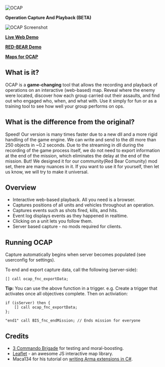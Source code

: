 ![OCAP](https://i.imgur.com/4Z16B8J.png)

**Operation Capture And Playback (BETA)**

![OCAP Screenshot](https://i.imgur.com/67L12wKl.jpg)

**[Live Web Demo](http://www.3commandobrigade.com:8080/ocap-demo/)**

**[RED-BEAR Demo](http://ocap.red-bear.ru/)**

**[Maps for OCAP](https://drive.google.com/drive/folders/1QU2-yVOmNMDs6i4EN49kGsOFqGkL6O48)**

## What is it?
OCAP is a **game-changing** tool that allows the recording and playback of operations on an interactive (web-based) map.
Reveal where the enemy were located, discover how each group carried out their assaults, and find out who engaged who, when, and what with.
Use it simply for fun or as a training tool to see how well your group performs on ops.

## What is the difference from the original?
Speed! Our version is many times faster due to a new dll and a more rigid handling of the game engine. We can write and send to the dll more than 250 objects in ~0.2 seconds. Due to the streaming in dll during the recording of the game process itself, we do not need to export information at the end of the mission, which eliminates the delay at the end of the mission.
But! We designed it for our community(Red Bear Comunity) mod set, there are many nuances in it. If you want to use it for yourself, then let us know, we will try to make it universal.

## Overview

* Interactive web-based playback. All you need is a browser.
* Captures positions of all units and vehicles throughout an operation.
* Captures events such as shots fired, kills, and hits.
* Event log displays events as they happened in realtime.
* Clicking on a unit lets you follow them.
* Server based capture - no mods required for clients.

## Running OCAP
Capture automatically begins when server becomes populated (see userconfig for settings).

To end and export capture data, call the following (server-side):

`[] call ocap_fnc_exportData;`

**Tip:** You can use the above function in a trigger.
e.g. Create a trigger that activates once all objectives complete. Then on activiation:
```
if (isServer) then {
    [] call ocap_fnc_exportData;
};

"end1" call BIS_fnc_endMission; // Ends mission for everyone
```


## Credits

* [3 Commando Brigade](http://www.3commandobrigade.com/) for testing and moral-boosting.
* [Leaflet](http://leafletjs.com/) - an awesome JS interactive map library.
* Maca134 for his tutorial on [writing Arma extensions in C#](http://maca134.co.uk/tutorial/write-an-arma-extension-in-c-sharp-dot-net/).
